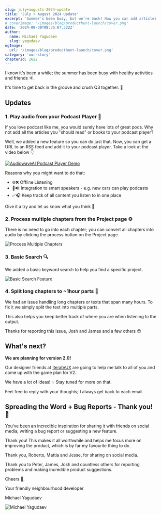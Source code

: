 ```yaml
---
slug: july+augusts-2024-update
title: 'July + August 2024 Update'
excerpt: 'Summer’s been busy, but we’re back! Now you can add articles to your podcast 🎙️, process chapters faster ⚙️, search projects 🔍, and handle long texts better. V2.0 is coming soon! 🚀'
# coverImage: '/images/blog/producthunt-launch/cover.png'
date: '2024-08-30T08:35:07.322Z'
author:
  name: Michael Yagudaev
  slug: yagudaev
ogImage:
  url: '/images/blog/producthunt-launch/cover.png'
category: 'our-story'
chapterId: 2622
---
```


I know it's been a while; the summer has been busy with healthy activities and friends ☀️.

It's time to get back in the groove and crush Q3 together. 🎯

## Updates

### 1. Play audio from your Podcast Player 🔗

If you love podcast like me, you would surely have lots of great pods. Why not add all the articles you "should read" or books to your podcast player?

Well, we added a new feature so you can do just that. Now, you can get a URL to an RSS feed and add it to your podcast player. Take a look at the video below 👇

[![AudiowaveAI Podcast Player Demo](https://gallery.eocampaign1.com/79a3f9e0-e3c5-11ee-bd4c-6173a3977da7%2Fvideo-thumbnail%2F2c95bfa1e27dee6ac1c7f6bb037f3410_0.png)](https://youtu.be/ag2WslQwNJQ)

Reasons why you might want to do that:

- 🌐❌ Offline Listening
- 🧩🔊 Integration to smart speakers - e.g. new cars can play podcasts
- ✅🎧 Keep track of all content you listen to in one place

Give it a try and let us know what you think 💭

### 2. Process multiple chapters from the Project page ⚙️

There is no need to go into each chapter; you can convert all chapters into audio by clicking the process button on the Project page.

![Process Multiple Chapters](https://gallery.eocampaign1.com/79a3f9e0-e3c5-11ee-bd4c-6173a3977da7%2Fmedia-manager%2F1724966695292-CleanShot%202024-08-29%20at%2014.21.29%402x.png)

### 3. Basic Search 🔍

We added a basic keyword search to help you find a specific project.

![Basic Search Feature](https://gallery.eocampaign1.com/79a3f9e0-e3c5-11ee-bd4c-6173a3977da7%2Fmedia-manager%2F1724966968328-CleanShot%202024-08-29%20at%2014.28.16%402x.png)

### 4. Split long chapters to ~1hour parts 🐞

We had an issue handling long chapters or texts that span many hours. To fix it we simply split the text into multiple parts.

This also helps you keep better track of where you are when listening to the output.

Thanks for reporting this issue, Josh and James and a few others 😊

## What's next?

**We are planning for version 2.0!**

Our designer friends at [IterateUX](https://www.iterateux.com/) are going to help me talk to all of you and come up with the game plan for V2.

We have a lot of ideas! 💡 Stay tuned for more on that.

Feel free to reply with your thoughts; I always get back to each email.

## Spreading the Word + Bug Reports - Thank you! 🙏

You've been an incredible inspiration for sharing it with friends on social media, writing a bug report or suggesting a new feature.

Thank you! This makes it all worthwhile and helps me focus more on improving the product, which is by far my favourite thing to do.

Thank you, Roberto, Mattia and Jesse, for sharing on social media.

Thank you to Peter, James, Josh and countless others for reporting problems and making incredible product suggestions.

Cheers 🍻,

Your friendly neighbourhood developer

Michael Yagudaev

![Michael Yagudaev](https://gallery.eocampaign1.com/79a3f9e0-e3c5-11ee-bd4c-6173a3977da7%2Fmedia-manager%2F1716397569167-51E1FB45-75AD-47F7-924B-D7ED38AEBC51_1_105_c.jpeg)
